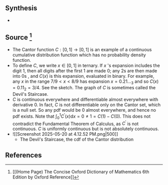## Synthesis
- 
## Source [^1]
- The Cantor function $C:[0,1] \rightarrow[0,1]$ is an example of a continuous cumulative distribution function which has no probability density function.
- To define $C$, we write $x \in[0,1]$ in ternary. If $x$ 's expansion includes the digit 1, then all digits after the first 1 are made 0; any 2s are then made into 0s , and $C(x)$ is this expansion, evaluated in binary. For example, any $x$ in the range $7 / 9<x<8 / 9$ has expansion $x=0.21 \ldots_3$ and so $C(x)=0.11_{2}=3 / 4$. See the sketch. The graph of $C$ is sometimes called the Devil's Staircase.
- $C$ is continuous everywhere and differentiable almost everywhere with derivative 0. In fact, $C$ is not differentiable only on the Cantor set, which is a null set. So any pdf would be 0 almost everywhere, and hence no pdf exists. Note that $\int_{0}^{1} C^{\prime}(x) \mathrm{d} x=0 \neq 1=C(1)-C(0)$. This does not contradict the Fundamental Theorem of Calculus, as $C^{\prime}$ is not continuous. $C$ is uniformly continuous but is not absolutely continuous.
- ![[Screenshot 2025-05-20 at 4.12.52 PM.png|500]]
	- The Devil's Staircase, the cdf of the Cantor distribution
## References

[^1]: [[(Home Page) The Concise Oxford Dictionary of Mathematics 6th Edition by Oxford Reference]]